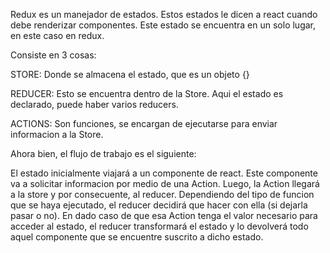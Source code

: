 Redux es un manejador de estados.
Estos estados le dicen a react cuando debe renderizar componentes.
Este estado se encuentra en un solo lugar, en este caso en redux.

Consiste en 3 cosas:

STORE:
Donde se almacena el estado, que es un objeto {}

REDUCER:
Esto se encuentra dentro de la Store. Aqui el estado es declarado, puede haber varios reducers.

ACTIONS:
Son funciones, se encargan de ejecutarse para enviar informacion a la Store.

Ahora bien, el flujo de trabajo es el siguiente:

El estado inicialmente viajará a un componente de react. Este componente va a solicitar informacion por medio de una Action. Luego, la Action llegará a la store y por consecuente, al reducer.
Dependiendo del tipo de funcion que se haya ejecutado, el reducer decidirá que hacer con ella (si dejarla pasar o no). En dado caso de que esa Action tenga el valor necesario para acceder al estado, el reducer transformará el estado y lo devolverá todo aquel componente que se encuentre suscrito a dicho estado.
